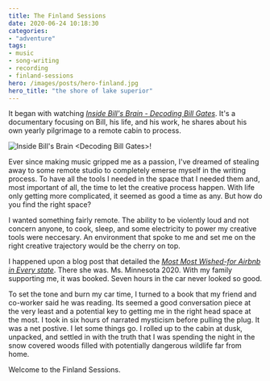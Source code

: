 ```yaml
---
title: The Finland Sessions
date: 2020-06-24 10:18:30
categories:
- "adventure"
tags:
- music
- song-writing
- recording
- finland-sessions
hero: /images/posts/hero-finland.jpg
hero_title: "the shore of lake superior"
---
```

It began with watching [*Inside Bill's Brain - Decoding Bill Gates*](https://www.netflix.com/title/80184771).  It's a documentary focusing on Bill, his life, and his work, he shares about his own yearly pilgrimage to a remote cabin to process.

<!-- more -->

![Inside Bill's Brain \<Decoding Bill Gates\>!](/images/posts/inside-bills-brain.jpg "Inside Bill's Brain \<Decoding Bill Gates\>")

Ever since making music gripped me as a passion, I've dreamed of stealing away to some remote studio to completely emerse myself in the writing process.  To have all the tools I needed in the space that I needed them and, most important of all, the time to let the creative process happen.  With life only getting more complicated, it seemed as good a time as any.  But how do you find the right space?

I wanted something fairly remote.  The ability to be violently loud and not concern anyone, to cook, sleep, and some electricity to power my creative tools were neccesary.  An environment that spoke to me and set me on the right creative trajectory would be the cherry on top.  

I happened upon a blog post that detailed the [*Most Most Wished-for Airbnb in Every state*](https://www.realsimple.com/work-life/travel/destinations/best-airbnb-listings).  There she was.  Ms. Minnesota 2020.  With my family supporting me, it was booked.  Seven hours in the car never looked so good.

To set the tone and burn my car time, I turned to a book that my friend and co-worker said he was reading.  Its seemed a good conversation piece at the very least and a potential key to getting me in the right head space at the most.  I took in six hours of narrated mysticism before pulling the plug.   It was a net postive.  I let some things go.  I rolled up to the cabin at dusk, unpacked, and settled in with the truth that I was spending the night in the snow covered woods filled with potentially dangerous wildlife far from home.

Welcome to the Finland Sessions.


